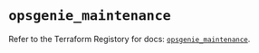 # `opsgenie_maintenance`

Refer to the Terraform Registory for docs: [`opsgenie_maintenance`](https://registry.terraform.io/providers/opsgenie/opsgenie/0.6.35/docs/resources/maintenance).
